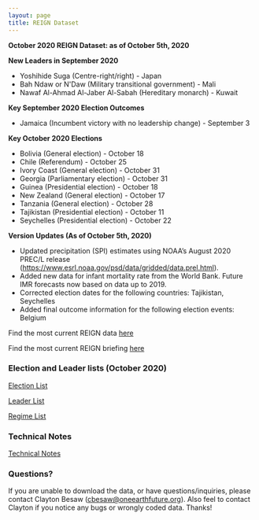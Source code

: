 ```yaml
---
layout: page
title: REIGN Dataset
---
```


**October 2020 REIGN Dataset: as of October 5th, 2020**

**New Leaders in September 2020**
  * Yoshihide Suga (Centre-right/right) - Japan
  * Bah Ndaw or N'Daw (Military transitional government) - Mali
  * Nawaf Al-Ahmad Al-Jaber Al-Sabah (Hereditary monarch) - Kuwait

  
**Key September 2020 Election Outcomes**
  * Jamaica (Incumbent victory with no leadership change) - September 3

  
**Key October 2020 Elections**
  * Bolivia (General election) - October 18
  * Chile (Referendum) - October 25
  * Ivory Coast (General election) - October 31
  * Georgia (Parliamentary election) - October 31
  * Guinea (Presidential election) - October 18
  * New Zealand (General election) - October 17
  * Tanzania (General election) - October 28
  * Tajikistan (Presidential election) - October 11
  * Seychelles (Presidential election) - October 22

    
**Version Updates (As of October 5th, 2020)**
  * Updated precipitation (SPI) estimates using NOAA’s August 2020 PREC/L release (https://www.esrl.noaa.gov/psd/data/gridded/data.prel.html).
  * Added new data for infant mortality rate from the World Bank. Future IMR forecasts now based on data up to 2019. 
  * Corrected election dates for the following countries: Tajikistan, Seychelles
  * Added final outcome information for the following election events: Belgium
  
Find the most current REIGN data [here](https://cdn.rawgit.com/OEFDataScience/REIGN.github.io/gh-pages/data_sets/REIGN_2020_10.csv) 

Find the most current REIGN briefing [here](https://medium.com/the-die-is-forecast/international-elections-and-leaders-october-2020-briefing-2b6d14c44da3?source=friends_link&sk=cf826fbe324502952023b9dede751402)


### Election and Leader lists (October 2020)

[Election List](https://cdn.rawgit.com/OEFDataScience/REIGN.github.io/gh-pages/data_sets/electionlist_10_20.csv)

[Leader List](https://cdn.rawgit.com/OEFDataScience/REIGN.github.io/gh-pages/data_sets/leaderlist_10_20.csv)

[Regime List](https://cdn.rawgit.com/OEFDataScience/REIGN.github.io/gh-pages/data_sets/regime_list.csv)
	
### Technical Notes


[Technical Notes](https://cdn.rawgit.com/OEFDataScience/REIGN.github.io/gh-pages/documents/reign_notes.pdf)


### Questions?

If you are unable to download the data, or have questions/inquiries, please contact Clayton Besaw (<cbesaw@oneearthfuture.org>). Also feel to contact Clayton if you notice any bugs or wrongly coded data. Thanks!

